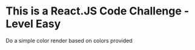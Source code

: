 # This is a React.JS Code Challenge - Level Easy

Do a simple color render based on colors provided
